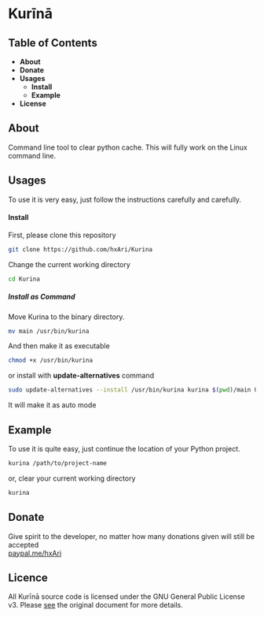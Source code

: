 
# Kurīnā
## Table of Contents
* **About**
* **Donate**
* **Usages**
  * **Install**
  * **Example**
* **License**
## About

Command line tool to clear python cache.
This will fully work on the Linux command line.

## Usages
To use it is very easy, just follow the instructions carefully and carefully.
#### Install
First, please clone this repository
```sh
git clone https://github.com/hxAri/Kurina
```
Change the current working directory
```sh
cd Kurina
```
##### Install as Command
Move Kurina to the binary directory.
```sh
mv main /usr/bin/kurina
```
And then make it as executable
```sh
chmod +x /usr/bin/kurina
```
or install with **update-alternatives** command
```sh
sudo update-alternatives --install /usr/bin/kurina kurina $(pwd)/main 0
```
It will make it as auto mode

## Example
To use it is quite easy, just continue the location of your Python project.
```sh
kurina /path/to/project-name
```
or, clear your current working directory
```sh
kurina
```

## Donate
Give spirit to the developer, no matter how many donations given will still be accepted<br/>
[paypal.me/hxAri](https://paypal.me/hxAri)

## Licence
All Kurīnā source code is licensed under the GNU General Public License v3. Please [see](https://www.gnu.org/licenses) the original document for more details.
